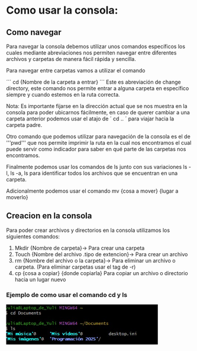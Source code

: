 # Como usar la consola:

## Como navegar

Para navegar la consola debemos utilizar unos comandos específicos los cuales mediante abreviaciones nos permiten navegar entre diferentes archivos y carpetas de manera fácil rápida y sencilla. 

Para navegar entre carpetas vamos a utilizar el comando

´´´
cd {Nombre de la carpeta a entrar}
´´´
Este es abreviación de  change directory, este comando nos permite entrar a alguna carpeta en específico siempre y cuando estemos en la ruta correcta. 

Nota: Es importante fijarse en la dirección actual que se nos muestra en la consola para poder ubicarnos fácilmente, en caso de querer cambiar a una carpeta anterior podemos usar el atajo de 
´ cd .. ´ para viajar hacia la carpeta padre.

Otro comando que podemos utilizar para navegación de la consola es el de '''pwd''' que nos permite imprimir la ruta en la cual nos encontramos el cual puede servir como indicador para saber en qué parte de las carpetas nos encontramos.

Finalmente podemos usar los comandos de ls junto con sus variaciones ls -l, ls -a, ls <path> para identificar todos los archivos que se encuentran en una carpeta.

Adicionalmente podemos usar el comando mv {cosa  a mover} {lugar a moverlo}

## Creacion en la consola

Para poder crear archivos y directorios en la consola utilizamos los siguientes comandos:

1. Mkdir {Nombre de carpeta}-> Para crear una carpeta 
2. Touch {Nombre del archivo .tipo de extencion}-> Para crear un archivo
3. rm {Nombre del archivo o la carpeta}-> Para eliminar un archivo o carpeta. (Para eliminar carpetas usar el tag de -r)
4. cp {cosa a copiar} {donde copiarla}  Para copiar un archivo o directorio hacia un lugar nuevo

### Ejemplo de como usar el comando cd y ls

![alt text](<../images/cd y ls.jpg>)
